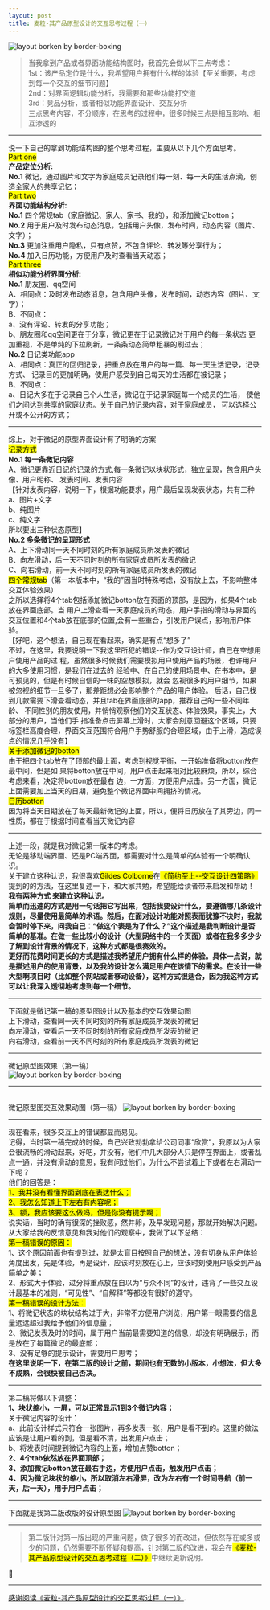 ```yaml
---
layout: post
title: 麦粒-其产品原型设计的交互思考过程（一）
---
```


![layout borken by border-boxing](/images/123.jpeg)

> 当我拿到产品或者界面功能结构图时，我首先会做以下三点考虑：
<br>1st：该产品定位是什么，我希望用户拥有什么样的体验【至关重要，考虑到每一个交互的细节问题】
<br>2nd：对界面逻辑功能分析，我需要和那些功能打交道
<br>3rd：竞品分析，或者相似功能界面设计、交互分析
<br>三点思考内容，不分顺序，在思考的过程中，很多时候三点是相互影响、相互渗透的

---

说一下自己的拿到功能结构图的整个思考过程，主要从以下几个方面思考。
<br><mark>Part   one</mark>
   <br>**产品定位分析:**
   <br>**No.1**  微记，通过图片和文字为家庭成员记录他们每一刻、每一天的生活点滴，创造全家人的共享记忆；
<br><mark>Part   two</mark>
   <br>**界面功能结构分析:**
   <br>**No.1**  四个常规tab（家庭微记、家人、家书、我的），和添加微记botton；
   <br>**No.2**  用于用户及时发布动态消息，包括用户头像，发布时间，动态内容（图片、文字）；
   <br>**No.3**  更加注重用户隐私，只有点赞，不包含评论、转发等分享行为；
   <br>**No.4**  加入日历功能，方便用户及时查看当天动态；
<br><mark>Part   three</mark>
   <br>**相似功能分析界面分析:**
   <br>**No.1**  朋友圈、qq空间
      <br>A、相同点：及时发布动态消息，包含用户头像，发布时间，动态内容（图片、文字）；
      <br>B、不同点：
          <br>a、没有评论、转发的分享功能；
          <br>b、朋友圈和qq空间更在于分享，微记更在于记录微记对于用户的每一条状态
            更加重视，不是单纯的下拉刷新，一条条动态简单粗暴的刷过去；
   <br>**No.2**  日记类功能app
      <br>A、相同点：真正的回归记录，把重点放在用户的每一篇、每一天生活记录，记录方式、
               记录目的更加明确，使用户感受到自己每天的生活都在被记录；
      <br>B、不同点：
          <br>a、日记大多在于记录自己个人生活，微记在于记录家庭每一个成员的生活，
            使他们之间达到共享的家庭状态。关于自己的记录内容，对于家庭成员，
            可以选择公开或不公开的方式；

---

综上，对于微记的原型界面设计有了明确的方案
<br><mark>记录方式</mark>
  <br>**No.1  每一条微记内容**
       <br>A、微记更靠近日记的记录的方式,每一条微记以块状形式，独立呈现，包含用户头像、用户昵称、
         发表时间、发表内容
         <br>【针对发表内容，说明一下，根据功能要求，用户最后呈现发表状态，共有三种
           <br>a、图片+文字
           <br>b、纯图片
           <br>c、纯文字
           <br>所以要出三种状态原型】
<br>**No.2  多条微记的呈现形式**
        <br>A、上下滑动同一天不同时刻的所有家庭成员所发表的微记
        <br>B、向左滑动，后一天不同时刻的所有家庭成员所发表的微记
        <br>C、向右滑动，前一天不同时刻的所有家庭成员所发表的微记
 <br><mark>四个常规tab</mark>（第一本版本中，“我的”因当时特殊考虑，没有放上去，不影响整体交互体验效果）
        <br>之所以选择将4个tab包括添加微记botton放在页面的顶部，是因为，如果4个tab放在界面底部。当         用户上滑查看一天家庭成员的动态，用户手指的滑动与界面的交互位置和4个tab放在底部的位置,会有一些重合，引发用户误点，影响用户体验。
       <br>【好吧，这个想法，自己现在看起来，确实是有点“想多了”
        <br>不过，在这里，我要说明一下我这里所犯的错误--作为交互设计师，自己在空想用户使用产品的过         程，虽然很多时候我们需要模拟用户使用产品的场景，也许用户的大多使用习惯，是我们在过去的         经验中、在自己的使用场景中、在书本中，是可预见的，但是有时候自信的一味的空想模拟，就会         忽视很多的用户细节，如果被忽视的细节一旦多了，那差距想必会影响整个产品的用户体验。
        后话，自己找到几款需要下滑查看动态，并且tab在界面底部的app，推荐自己的一些不同年龄、         不同性别的朋友使用，并悄悄观察他们的交互状态、体验效果，事实上，大部分的用户，当他们手         指准备点击屏幕上滑时，大家会刻意回避这个区域，只要标签栏高度合理，界面交互范围符合用户手势舒服的合理区域，由于上滑，造成误点的情况几乎没有】
 <br><mark>关于添加微记的botton</mark>
        <br>由于把四个tab放在了顶部的最上面，考虑到视觉平衡，一开始准备将botton放在最中间，但是如         果将botton放在中间，用户点击起来相对比较麻烦，所以，综合考虑来看，决定将botton放在最右         边，一方面，方便用户点击。另一方面，微记上面需要加上当天的日期，避免整个微记界面中间拥挤的情况。
 <br><mark>日历botton</mark>
        <br>因为将当天日期放在了每天最新微记的上面，所以，便将日历放在了其旁边，同一性质，都在于根据时间查看当天微记内容

---

上述一段，就是我对微记第一版本的考虑。
  <br>无论是移动端界面、还是PC端界面，都需要对什么是简单的体验有一个明确认识。
  <br>关于建立这种认识，我很喜欢<mark>Gildes Colborne</mark>在<mark>《简约至上--交互设计四策略》</mark>提到的的方法，在这里复述一下，和大家共勉，希望能给读者带来启发和帮助！
<br>**我有两种方式 来建立这种认识。
        <br>简单而迅速的方式是用一句话把它写出来，包括我要设计什么，要遵循哪几条设计规则，尽量使用最简单的术语。然后，在面对设计功能对照表而犹豫不决时，我就会暂时停下来，问我自己：“做这个表是为了什么？”这个描述是我判断设计是否简单的基准。在做一些比较小的设计（大型网络中的一个页面）或者在我多多少少了解到设计背景的情况下，这种方式都是很奏效的。
        <br>更好而花费时间更长的方式是描述我希望用户拥有什么样的体验。具体一点说，就是描述用户的使用背景，以及我的设计怎么满足用户在该情下的需求。在设计一些大型啊项目时（比如整个网站或者移动设备），这种方式很适合，因为我这种方式可以让我深入透彻地考虑到每一个细节。**

---

  下面就是微记第一稿的原型图设计以及基本的交互效果动图
    <br>上下滑动，查看同一天不同时刻的所有家庭成员所发表的微记
    <br>向左滑动，查看后一天不同时刻的所有家庭成员所发表的微记
    <br>向右滑动，查看前一天不同时刻的所有家庭成员所发表的微记 

---

微记原型图效果（第一稿）  
    ![layout borken by border-boxing](/images/1.png)

---

<br>微记原型图交互效果动图（第一稿）
![layout borken by border-boxing](/images/dongtu.gif)

---

现在看来，很多交互上的错误都显而易见。
<br>记得，当时第一稿完成的时候，自己兴致勃勃拿给公司同事“欣赏”，我原以为大家会很流畅的滑动起来，好吧，并没有，他们中几大部分人只是停在界面上，或者乱点一通，并没有滑动的意思，我有问过他们，为什么不尝试着上下或者左右滑动一下呢？
<br>他们的回答是：<br><mark>1、我并没有看懂界面到底在表达什么；</mark>
         <br><mark>2、我怎么知道上下左右有内容呢；</mark>
         <br><mark>3、额，我应该要这么做吗，但是你没有提示啊；</mark>
<br>说实话，当时的确有很深的挫败感，然并卵，及早发现问题，那就开始解决问题。从大家给我的反馈意见和我对他们的观察中，我做了以下总结：
<br><mark>第一稿错误的原因：</mark>
          <br>1、这个原因前面也有提到过，就是太盲目按照自己的想法，没有切身从用户体验角度出发，先是体验，再是设计，应该时刻放在心上，应该时刻使用户感受到产品简单之美；
          <br>2、形式大于体验，过分将重点放在自以为“与众不同”的设计，违背了一些交互设计最基本的准则，“可见性”、“自解释”等都没有很好的遵守。
<br><mark>第一稿错误的设计方法：</mark>
          <br>1、将微记状态的块状结构过于大，非常不方便用户浏览，用户第一眼需要的信息量远远超过我给予他们的信息量；
          <br>2、微记发表及时的时间，属于用户当前最需要知道的信息，却没有明确展示，而是放在了每篇微记的最底部；
          <br>3、没有足够的提示设计，需要用户思考；
<br>**在这里说明一下，在第二版的设计之前，期间也有无数的小版本，小想法，但大多不成熟，会很快被自己否决。**

---

第二稿将做以下调整：
<br>**1、块状缩小，一屏，可以正常显示1到3个微记内容；**
 <br>关于微记内容的设计：
              <br>a、此前设计样式只符合一张图片，再多发表一张，用户是看不到的。这里的做法应该是让用户看的到，但是看不清，出发用户点击；
              <br>b、将发表时间提到微记内容的上面，增加点赞botton；
          <br>**2、4个tab依然放在界面顶部；**
          <br>**3、添加微记botton放在最右手边，方便用户点击，触发用户点击；**
          <br>**4、因为微记块状的缩小，所以取消左右滑屏，改为左右有一个时间导航（前一天，后一天），用于用户点击；**

---

下面就是我第二版改版的设计原型图
![layout borken by border-boxing](/images/2.png)

---

> 第二版针对第一版出现的严重问题，做了很多的而改进，但依然存在或多或少的问题，仍然需要不断怀疑和提高，针对第二版的改进，我会在<mark>《麦粒-其产品原型设计的交互思考过程（二）》</mark>中继续更新说明。

:tada:

---

[感谢阅读《麦粒-其产品原型设计的交互思考过程（一）》]().